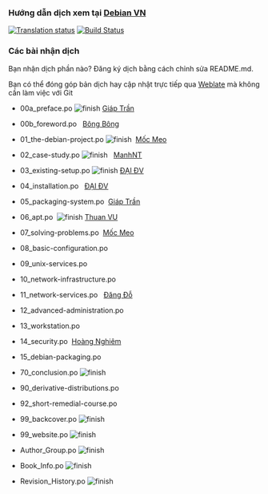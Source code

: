 ### Hướng dẫn dịch xem tại [Debian VN](https://debian-vn.github.io/2016/04/huong-dan-dong-gop-ban-dich-debian-handbook.html)
[![Translation status](https://hosted.weblate.org/widgets/debian-handbook/vi/svg-badge.svg)](https://hosted.weblate.org/engage/debian-handbook/vi/?utm_source=widget)
[![Build Status](https://travis-ci.org/Debian-VN/debian-handbook.svg?branch=master)](https://travis-ci.org/Debian-VN/debian-handbook)
### Các bài nhận dịch
Bạn nhận dịch phần nào? Đăng ký dịch bằng cách chỉnh sửa README.md.

Bạn có thể đóng góp bản dịch hay cập nhật trực tiếp qua [Weblate](https://hosted.weblate.org/languages/vi/debian-handbook) mà không cần làm việc với Git

- 00a_preface.po ![finish](http://i.imgur.com/dhvg7Gd.png) [Giáp Trần](https://github.com/TxGVNN)

- 00b_foreword.po   [Bông Bông](https://github.com/MathenJee)

- 01_the-debian-project.po ![finish](http://i.imgur.com/dhvg7Gd.png)  [Mốc Meo](https://github.com/mocmeo)

- 02_case-study.po ![finish](http://i.imgur.com/dhvg7Gd.png)   [ManhNT](https://github.com/zer0-x)

- 03_existing-setup.po ![finish](http://i.imgur.com/dhvg7Gd.png) [ĐẠI ĐV](https://github.com/daikk115)

- 04_installation.po   [ĐẠI ĐV](https://github.com/daikk115)

- 05_packaging-system.po  [Giáp Trần](https://github.com/TxGVNN)

- 06_apt.po  ![finish](http://i.imgur.com/dhvg7Gd.png) [Thuan VU](https://github.com/thu4nvd)


- 07_solving-problems.po  [Mốc Meo](https://github.com/mocmeo)

- 08_basic-configuration.po


- 09_unix-services.po


- 10_network-infrastructure.po


- 11_network-services.po   [Đăng Đỗ](https://github.com/dnhdang94)


- 12_advanced-administration.po


- 13_workstation.po


- 14_security.po  [Hoàng Nghiêm](https://github.com/hoangktmm)


- 15_debian-packaging.po


- 70_conclusion.po ![finish](http://i.imgur.com/dhvg7Gd.png)


- 90_derivative-distributions.po


- 92_short-remedial-course.po


- 99_backcover.po ![finish](http://i.imgur.com/dhvg7Gd.png)


- 99_website.po ![finish](http://i.imgur.com/dhvg7Gd.png)


- Author_Group.po ![finish](http://i.imgur.com/dhvg7Gd.png)


- Book_Info.po ![finish](http://i.imgur.com/dhvg7Gd.png)


- Revision_History.po ![finish](http://i.imgur.com/dhvg7Gd.png)
